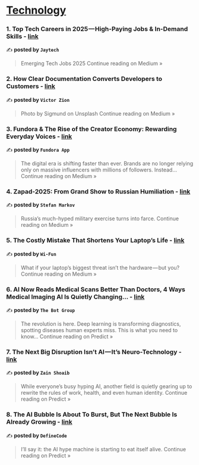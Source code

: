 
<h1><a href=https://medium.com/tag/technology/recommended target="_blank" rel="noopener noreferrer">Technology</a></h1>
<h3>1. Top Tech Careers in 2025 — High-Paying Jobs & In-Demand Skills - <a href="https://medium.com/@jaydipkumarjha/top-tech-careers-in-2025-high-paying-jobs-in-demand-skills-0f366ee81fad?source=rss------technology-5" target="_blank" rel="noopener noreferrer">link</a></h3>

✍️ **posted by `Jaytech`**

<blockquote>Emerging Tech Jobs 2025
Continue reading on Medium »</blockquote>

<h3>2. How Clear Documentation Converts Developers to Customers - <a href="https://medium.com/@victorzion1/how-clear-documentation-converts-developers-to-customers-86a841117183?source=rss------technology-5" target="_blank" rel="noopener noreferrer">link</a></h3>

✍️ **posted by `Victor Zion`**

<blockquote>Photo by Sigmund on Unsplash
Continue reading on Medium »</blockquote>

<h3>3. Fundora & The Rise of the Creator Economy: Rewarding Everyday Voices - <a href="https://medium.com/@fundoracore/fundora-the-rise-of-the-creator-economy-rewarding-everyday-voices-214d7ed34cb8?source=rss------technology-5" target="_blank" rel="noopener noreferrer">link</a></h3>

✍️ **posted by `Fundora App`**

<blockquote>The digital era is shifting faster than ever. Brands are no longer relying only on massive influencers with millions of followers. Instead…
Continue reading on Medium »</blockquote>

<h3>4. Zapad-2025: From Grand Show to Russian Humiliation - <a href="https://medium.com/@Steefy/zapad-2025-from-grand-show-to-russian-humiliation-7ce8b9cf27c5?source=rss------technology-5" target="_blank" rel="noopener noreferrer">link</a></h3>

✍️ **posted by `Stefan Markov`**

<blockquote>Russia’s much-hyped military exercise turns into farce.
Continue reading on Medium »</blockquote>

<h3>5. The Costly Mistake That Shortens Your Laptop’s Life - <a href="https://medium.com/@Wi-Fun/the-costly-mistake-that-shortens-your-laptops-life-638de315c094?source=rss------technology-5" target="_blank" rel="noopener noreferrer">link</a></h3>

✍️ **posted by `Wi-Fun`**

<blockquote>What if your laptop’s biggest threat isn’t the hardware — but you?
Continue reading on Medium »</blockquote>

<h3>6. AI Now Reads Medical Scans Better Than Doctors, 4 Ways Medical Imaging AI Is Quietly Changing… - <a href="https://medium.com/predict/ai-now-reads-medical-scans-better-than-doctors-4-ways-medical-imaging-ai-is-quietly-changing-39339de2163c?source=rss------technology-5" target="_blank" rel="noopener noreferrer">link</a></h3>

✍️ **posted by `The Bot Group`**

<blockquote>The revolution is here. Deep learning is transforming diagnostics, spotting diseases human experts miss. This is what you need to know…
Continue reading on Predict »</blockquote>

<h3>7. The Next Big Disruption Isn’t AI — It’s Neuro-Technology - <a href="https://medium.com/predict/the-next-big-disruption-isnt-ai-it-s-neuro-technology-31cda08c382e?source=rss------technology-5" target="_blank" rel="noopener noreferrer">link</a></h3>

✍️ **posted by `Zain Shoaib`**

<blockquote>While everyone’s busy hyping AI, another field is quietly gearing up to rewrite the rules of work, health, and even human identity.
Continue reading on Predict »</blockquote>

<h3>8. The AI Bubble Is About To Burst, But The Next Bubble Is Already Growing - <a href="https://medium.com/predict/the-ai-bubble-is-about-to-burst-but-the-next-bubble-is-already-growing-c5ca0bba8b92?source=rss------technology-5" target="_blank" rel="noopener noreferrer">link</a></h3>

✍️ **posted by `DefineCode`**

<blockquote>I’ll say it: the AI hype machine is starting to eat itself alive.
Continue reading on Predict »</blockquote>

